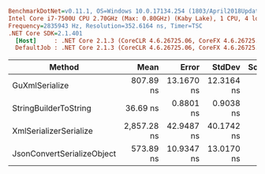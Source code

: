 ``` ini

BenchmarkDotNet=v0.11.1, OS=Windows 10.0.17134.254 (1803/April2018Update/Redstone4)
Intel Core i7-7500U CPU 2.70GHz (Max: 0.80GHz) (Kaby Lake), 1 CPU, 4 logical and 2 physical cores
Frequency=2835943 Hz, Resolution=352.6164 ns, Timer=TSC
.NET Core SDK=2.1.401
  [Host]     : .NET Core 2.1.3 (CoreCLR 4.6.26725.06, CoreFX 4.6.26725.05), 64bit RyuJIT
  DefaultJob : .NET Core 2.1.3 (CoreCLR 4.6.26725.06, CoreFX 4.6.26725.05), 64bit RyuJIT


```
|                     Method |        Mean |      Error |     StdDev | Scaled | ScaledSD |  Gen 0 | Allocated |
|--------------------------- |------------:|-----------:|-----------:|-------:|---------:|-------:|----------:|
|             GuXmlSerialize |   807.89 ns | 13.1670 ns | 12.3164 ns |   1.00 |     0.00 | 0.1678 |     352 B |
|      StringBuilderToString |    36.69 ns |  0.8801 ns |  0.9038 ns |   0.05 |     0.00 | 0.1182 |     248 B |
|     XmlSerializerSerialize | 2,857.28 ns | 42.9487 ns | 40.1742 ns |   3.54 |     0.07 | 1.8883 |    3968 B |
| JsonConvertSerializeObject |   573.89 ns | 10.9347 ns | 13.0170 ns |   0.71 |     0.02 | 0.6056 |    1272 B |
